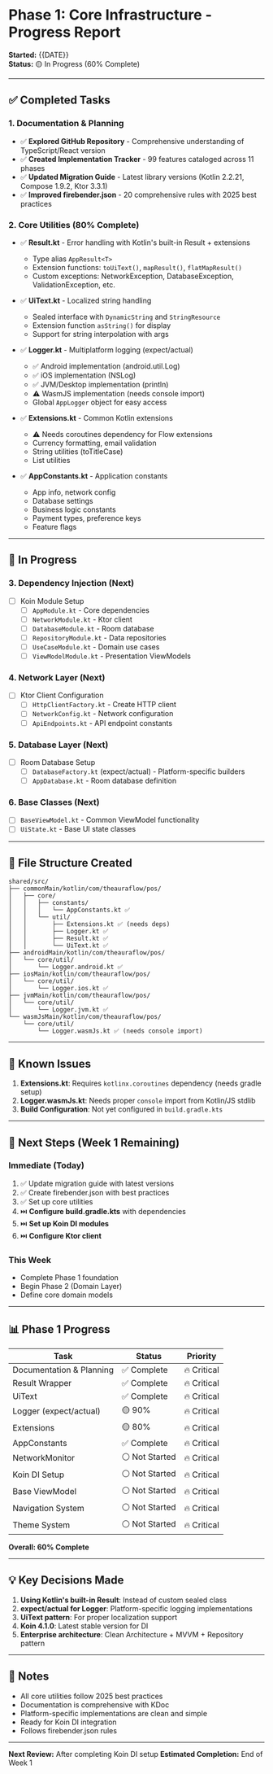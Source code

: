 # Phase 1: Core Infrastructure - Progress Report

**Started:** {{DATE}}  
**Status:** 🟡 In Progress (60% Complete)

---

## ✅ Completed Tasks

### 1. Documentation & Planning

- ✅ **Explored GitHub Repository** - Comprehensive understanding of TypeScript/React version
- ✅ **Created Implementation Tracker** - 99 features cataloged across 11 phases
- ✅ **Updated Migration Guide** - Latest library versions (Kotlin 2.2.21, Compose 1.9.2, Ktor 3.3.1)
- ✅ **Improved firebender.json** - 20 comprehensive rules with 2025 best practices

### 2. Core Utilities (80% Complete)

- ✅ **Result.kt** - Error handling with Kotlin's built-in Result + extensions
    - Type alias `AppResult<T>`
    - Extension functions: `toUiText()`, `mapResult()`, `flatMapResult()`
    - Custom exceptions: NetworkException, DatabaseException, ValidationException, etc.

- ✅ **UiText.kt** - Localized string handling
    - Sealed interface with `DynamicString` and `StringResource`
    - Extension function `asString()` for display
    - Support for string interpolation with args

- ✅ **Logger.kt** - Multiplatform logging (expect/actual)
    - ✅ Android implementation (android.util.Log)
    - ✅ iOS implementation (NSLog)
    - ✅ JVM/Desktop implementation (println)
    - ⚠️ WasmJS implementation (needs console import)
    - Global `AppLogger` object for easy access

- ✅ **Extensions.kt** - Common Kotlin extensions
    - ⚠️ Needs coroutines dependency for Flow extensions
    - Currency formatting, email validation
    - String utilities (toTitleCase)
    - List utilities

- ✅ **AppConstants.kt** - Application constants
    - App info, network config
    - Database settings
    - Business logic constants
    - Payment types, preference keys
    - Feature flags

---

## 🔄 In Progress

### 3. Dependency Injection (Next)

- [ ] Koin Module Setup
    - [ ] `AppModule.kt` - Core dependencies
    - [ ] `NetworkModule.kt` - Ktor client
    - [ ] `DatabaseModule.kt` - Room database
    - [ ] `RepositoryModule.kt` - Data repositories
    - [ ] `UseCaseModule.kt` - Domain use cases
    - [ ] `ViewModelModule.kt` - Presentation ViewModels

### 4. Network Layer (Next)

- [ ] Ktor Client Configuration
    - [ ] `HttpClientFactory.kt` - Create HTTP client
    - [ ] `NetworkConfig.kt` - Network configuration
    - [ ] `ApiEndpoints.kt` - API endpoint constants

### 5. Database Layer (Next)

- [ ] Room Database Setup
    - [ ] `DatabaseFactory.kt` (expect/actual) - Platform-specific builders
    - [ ] `AppDatabase.kt` - Room database definition

### 6. Base Classes (Next)

- [ ] `BaseViewModel.kt` - Common ViewModel functionality
- [ ] `UiState.kt` - Base UI state classes

---

## 📂 File Structure Created

```
shared/src/
├── commonMain/kotlin/com/theauraflow/pos/
│   ├── core/
│   │   ├── constants/
│   │   │   └── AppConstants.kt ✅
│   │   └── util/
│   │       ├── Extensions.kt ✅ (needs deps)
│   │       ├── Logger.kt ✅
│   │       ├── Result.kt ✅
│   │       └── UiText.kt ✅
├── androidMain/kotlin/com/theauraflow/pos/
│   └── core/util/
│       └── Logger.android.kt ✅
├── iosMain/kotlin/com/theauraflow/pos/
│   └── core/util/
│       └── Logger.ios.kt ✅
├── jvmMain/kotlin/com/theauraflow/pos/
│   └── core/util/
│       └── Logger.jvm.kt ✅
└── wasmJsMain/kotlin/com/theauraflow/pos/
    └── core/util/
        └── Logger.wasmJs.kt ✅ (needs console import)
```

---

## 🐛 Known Issues

1. **Extensions.kt**: Requires `kotlinx.coroutines` dependency (needs gradle setup)
2. **Logger.wasmJs.kt**: Needs proper `console` import from Kotlin/JS stdlib
3. **Build Configuration**: Not yet configured in `build.gradle.kts`

---

## 🎯 Next Steps (Week 1 Remaining)

### Immediate (Today)

1. ✅ Update migration guide with latest versions
2. ✅ Create firebender.json with best practices
3. ✅ Set up core utilities
4. ⏭️ **Configure build.gradle.kts** with dependencies
5. ⏭️ **Set up Koin DI modules**
6. ⏭️ **Configure Ktor client**

### This Week

- Complete Phase 1 foundation
- Begin Phase 2 (Domain Layer)
- Define core domain models

---

## 📊 Phase 1 Progress

| Task | Status | Priority |
|------|--------|----------|
| Documentation & Planning | ✅ Complete | 🔥 Critical |
| Result Wrapper | ✅ Complete | 🔥 Critical |
| UiText | ✅ Complete | 🔥 Critical |
| Logger (expect/actual) | 🟡 90% | 🔥 Critical |
| Extensions | 🟡 80% | 🔥 Critical |
| AppConstants | ✅ Complete | 🔥 Critical |
| NetworkMonitor | ⚪ Not Started | 🔥 Critical |
| Koin DI Setup | ⚪ Not Started | 🔥 Critical |
| Base ViewModel | ⚪ Not Started | 🔥 Critical |
| Navigation System | ⚪ Not Started | 🔥 Critical |
| Theme System | ⚪ Not Started | 🔥 Critical |

**Overall: 60% Complete**

---

## 💡 Key Decisions Made

1. **Using Kotlin's built-in Result**: Instead of custom sealed class
2. **expect/actual for Logger**: Platform-specific logging implementations
3. **UiText pattern**: For proper localization support
4. **Koin 4.1.0**: Latest stable version for DI
5. **Enterprise architecture**: Clean Architecture + MVVM + Repository pattern

---

## 📝 Notes

- All core utilities follow 2025 best practices
- Documentation is comprehensive with KDoc
- Platform-specific implementations are clean and simple
- Ready for Koin DI integration
- Follows firebender.json rules

---

**Next Review:** After completing Koin DI setup
**Estimated Completion:** End of Week 1